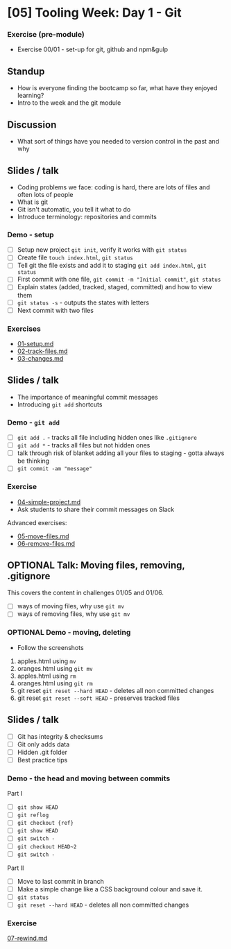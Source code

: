 # [05] Tooling Week: Day 1 - Git

### Exercise (pre-module)
- Exercise 00/01 - set-up for git, github and npm&gulp

## Standup
- How is everyone finding the bootcamp so far, what have they enjoyed learning?
- Intro to the week and the git module

## Discussion
- What sort of things have you needed to version control in the past and why

## Slides / talk 
- Coding problems we face: coding is hard, there are lots of files and often lots of people
- What is git
- Git isn't automatic, you tell it what to do
- Introduce terminology: repositories and commits

### Demo - setup 
- [ ] Setup new project `git init`, verify it works with `git status`
- [ ] Create file `touch index.html`, `git status`
- [ ] Tell git the file exists and add it to staging `git add index.html`, `git status`
- [ ] First commit with one file, `git commit -m "Initial commit"`, `git status`
- [ ] Explain states (added, tracked, staged, committed) and how to view them
- [ ] `git status -s` - outputs the states with letters
- [ ] Next commit with two files

### Exercises
- [01-setup.md](../challenges/01/01-setup.md)
- [02-track-files.md](../challenges/01/02-track-files.md)
- [03-changes.md](../challenges/01/03-changes.md)

## Slides / talk
- The importance of meaningful commit messages
- Introducing `git add` shortcuts

### Demo - `git add`
- [ ] `git add .` - tracks all file including hidden ones like `.gitignore`
- [ ] `git add *` - tracks all files but not hidden ones
- [ ] talk through risk of blanket adding all your files to staging - gotta always be thinking
- [ ] `git commit -am "message"`

### Exercise
- [04-simple-project.md](../challenges/01/04-simple-project.md)
- Ask students to share their commit messages on Slack

Advanced exercises: 
- [05-move-files.md](../challenges/01/05-move-files.md)
- [06-remove-files.md](../challenges/01/06-remove-files.md)

## OPTIONAL Talk: Moving files, removing, .gitignore

This covers the content in challenges 01/05 and 01/06.

- [ ] ways of moving files, why use `git mv`
- [ ] ways of removing files, why use `git mv`

### OPTIONAL Demo - moving, deleting
- Follow the screenshots
1) apples.html using `mv`
2) oranges.html using `git mv`
3) apples.html using `rm`
4) oranges.html using `git rm`
5) git reset `git reset --hard HEAD` - deletes all non committed changes
6) git reset `git reset --soft HEAD` - preserves tracked files


## Slides / talk
- [ ] Git has integrity & checksums
- [ ] Git only adds data
- [ ] Hidden .git folder
- [ ] Best practice tips

### Demo - the head and moving between commits
Part I
- [ ] `git show HEAD`
- [ ] `git reflog`
- [ ] `git checkout {ref}`
- [ ] `git show HEAD`
- [ ] `git switch -`
- [ ] `git checkout HEAD~2`
- [ ] `git switch -`

Part II
- [ ] Move to last commit in branch
- [ ] Make a simple change like a CSS background colour and save it.
- [ ] `git status`
- [ ] `git reset --hard HEAD` - deletes all non committed changes

### Exercise
[07-rewind.md](../challenges/01/07-rewind.md)

